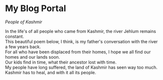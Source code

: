 # My Blog Portal
*People of Kashmir*
   
   In the life's of all people who came from Kashmir, the river Jehlum remains constant. <br>
   This beautiful poem below, I think, is my father's conversation with the river a few years back. <br>
   For all who have been displaced from their homes, I hope we all find our homes and our lands soon. <br>
   Our kids find in time, what their ancestor lost with time. <br>
   My people have long suffered, the land of Kashmir has seen way too much.<br>
   Kashmir has to heal, and with it all its people.
